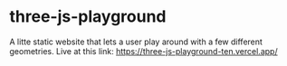 # three-js-playground

A litte static website that lets a user play around with a few different geometries. Live at this link: https://three-js-playground-ten.vercel.app/

